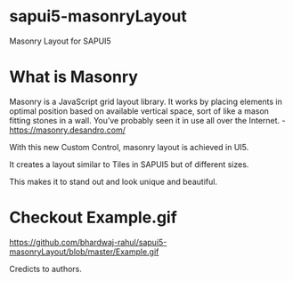 # sapui5-masonryLayout
Masonry Layout for SAPUI5


# What is Masonry
Masonry is a JavaScript grid layout library. It works by placing elements in optimal position based on available vertical space, sort of like a mason fitting stones in a wall. You’ve probably seen it in use all over the Internet. - https://masonry.desandro.com/

With this new Custom Control, masonry layout is achieved in UI5. 

It creates a layout similar to Tiles in SAPUI5 but of different sizes.

This makes it to stand out and look unique and beautiful.

# Checkout Example.gif

https://github.com/bhardwaj-rahul/sapui5-masonryLayout/blob/master/Example.gif


Credicts to authors.


